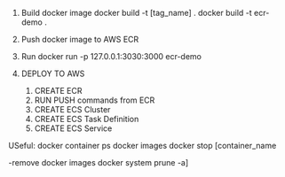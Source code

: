 1. Build docker image
docker build -t [tag_name] .
docker build -t ecr-demo .

2. Push docker image to AWS ECR

3. Run
docker run -p 127.0.0.1:3030:3000 ecr-demo

4. DEPLOY TO AWS
    1. CREATE ECR
    2. RUN PUSH commands from ECR
    3. CREATE ECS Cluster
    4. CREATE ECS Task Definition
    5. CREATE ECS Service

USeful:
docker container ps
docker images
docker stop [container_name

-remove docker images
docker system prune -a]